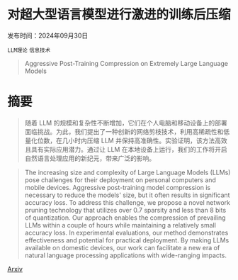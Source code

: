 # 对超大型语言模型进行激进的训练后压缩

发布时间：2024年09月30日

`LLM理论` `信息技术`

> Aggressive Post-Training Compression on Extremely Large Language Models

# 摘要

> 随着 LLM 的规模和复杂性不断增加，它们在个人电脑和移动设备上的部署面临挑战。为此，我们提出了一种创新的网络剪枝技术，利用高稀疏性和低量化位数，在几小时内压缩 LLM 并保持高准确性。实验证明，该方法高效且具有实际应用潜力。通过让 LLM 在本地设备上运行，我们的工作将开启自然语言处理应用的新纪元，带来广泛的影响。

> The increasing size and complexity of Large Language Models (LLMs) pose challenges for their deployment on personal computers and mobile devices. Aggressive post-training model compression is necessary to reduce the models' size, but it often results in significant accuracy loss. To address this challenge, we propose a novel network pruning technology that utilizes over 0.7 sparsity and less than 8 bits of quantization. Our approach enables the compression of prevailing LLMs within a couple of hours while maintaining a relatively small accuracy loss. In experimental evaluations, our method demonstrates effectiveness and potential for practical deployment. By making LLMs available on domestic devices, our work can facilitate a new era of natural language processing applications with wide-ranging impacts.

[Arxiv](https://arxiv.org/abs/2409.20094)
